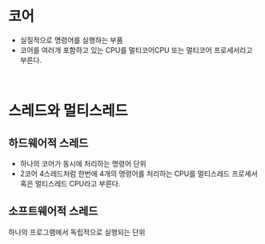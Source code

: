 # 코어
* 실질적으로 명령어를 실행하는 부품
* 코어를 여러개 포함하고 있는 CPU를 멀티코어CPU 또는 멀티코어 프로세서라고 부른다.

<br>

# 스레드와 멀티스레드
## 하드웨어적 스레드
* 하나의 코어가 동시에 처리하는 명령어 단위
* 2코어 4스레드처럼 한번에 4개의 명령어를 처리하는 CPU를 멀티스레드 프로세서 혹은 멀티스레드 CPU라고 부른다.
## 소프트웨어적 스레드
하나의 프로그램에서 독립적으로 실행되는 단위

